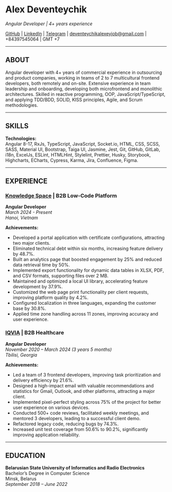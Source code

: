 # Alex Deventeychik
*Angular Developer | 4+ years experience*  

[GitHub](https://github.com/DeventeychikAlexey) | [LinkedIn](https://www.linkedin.com/in/alexey-deventeychik-016660258/) | [Telegram](https://t.me/leeeyix) | [deventeychikalexeyjob@gmail.com](mailto:deventeychikalexeyjob@gmail.com) | +84397545064 | GMT +7

---

## ABOUT

Angular developer with 4+ years of commercial experience in outsourcing and product companies, working in teams of 2 to 7 multicultural frontend developers, both remotely and on-site. Extensive experience in team leadership and onboarding, developing both microfrontend and monolithic architectures. Skilled in reactive programming, OOP, JavaScript/TypeScript, and applying TDD/BDD, SOLID, KISS principles, Agile, and Scrum methodologies.

---

## SKILLS

**Technologies:**  
Angular 8-17, RxJs, TypeScript, JavaScript, Socket.io, HTML, CSS, SCSS, SASS, Material UI, Bootstrap, Taiga UI, Jasmine, Jest, Git, GitHub, GitLab, i18n, ExcelJs, ESLint, HTMLHint, Stylelint, Prettier, Husky, Storybook, Highcharts, ECharts, Cypress, Karma, Jira, Confluence, Figma.

---

## EXPERIENCE

### [Knowledge Space](https://im.systems/) | B2B Low-Code Platform  
**Angular Developer**  
*March 2024 - Present*  
*Hanoi, Vietnam*

**Achievements:**
- Developed a portal application with certificate configurations, attracting two major clients.
- Eliminated technical debt within six months, increasing feature delivery by 48.7%.
- Built an analytics page that boosted engagement by 25% and reduced data retrieval time by 50%.
- Implemented export functionality for dynamic data tables in XLSX, PDF, and CSV formats, supporting files over 2 MB.
- Maintained and optimized a local UI library, accelerating feature development by 37.9%.
- Customized the web page print functionality per client requests, improving platform quality by 4.2%.
- Configured localization in three languages, expanding the customer base by 30.8%.
- Applied time zone handling across 11 zones, improving accuracy and user experience.

### [IQVIA](https://www.iqvia.com/) | B2B Healthcare  
**Angular Developer**  
*November 2020 – March 2024 (3 years 5 months)*  
*Tbilisi, Georgia*

**Achievements:**
- Led a team of 3 frontend developers, improving task prioritization and delivery efficiency by 21.6%.
- Designed a high-impact email with valuable recommendations and statistics for Gmail, Outlook, and other platforms, attracting a major client.
- Implemented pixel-perfect styling across 75% of the project for better user experience on various devices.
- Conducted 500+ code reviews, facilitated weekly meetings, and mentored 3 developers, leading to a successful client demo.
- Refactored legacy code, reducing bugs by 74.3%.
- Increased unit test coverage from 50.6% to 90.2%, significantly improving application reliability.

---

## EDUCATION

**Belarusian State University of Informatics and Radio Electronics**  
Bachelor’s Degree in Computer Science  
Minsk, Belarus  
*September 2018 – June 2022*

